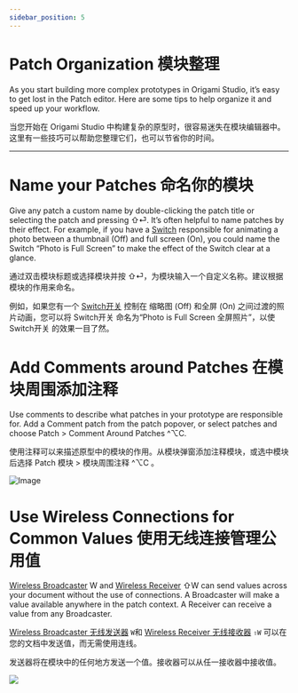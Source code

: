 ```yaml
---
sidebar_position: 5
---
```


# Patch Organization 模块整理

As you start building more complex prototypes in Origami Studio, it’s easy to get lost in the Patch editor. Here are some tips to help organize it and speed up your workflow.

当您开始在 Origami Studio 中构建复杂的原型时，很容易迷失在模块编辑器中。这里有一些技巧可以帮助您整理它们，也可以节省你的时间。

------

# Name your Patches 命名你的模块

Give any patch a custom name by double-clicking the patch title or selecting the patch and pressing ⇧⏎. It’s often helpful to name patches by their effect. For example, if you have a [Switch](../Utility/Switch) responsible for animating a photo between a thumbnail (Off) and full screen (On), you could name the Switch “Photo is Full Screen” to make the effect of the Switch clear at a glance.

通过双击模块标题或选择模块并按  ⇧⏎，为模块输入一个自定义名称。建议根据模块的作用来命名。

例如，如果您有一个 [Switch开关](../Utility/Switch) 控制在 缩略图 (Off) 和全屏 (On) 之间过渡的照片动画，您可以将 Switch开关 命名为“Photo is Full Screen 全屏照片”，以使 Switch开关 的效果一目了然。

# Add Comments around Patches 在模块周围添加注释

Use comments to describe what patches in your prototype are responsible for. Add a Comment patch from the patch popover, or select patches and choose  Patch > Comment Around Patches ^⌥C.

使用注释可以来描述原型中的模块的作用。从模块弹窗添加注释模块，或选中模块后选择 Patch 模块 > 模块周围注释 ^⌥C 。

![Image](https://origami.design/public/images/docs/patchOrganization-comments.png)

# Use Wireless Connections for Common Values 使用无线连接管理公用值

[Wireless Broadcaster](../Utility/Variable%20Broadcaster) W and [Wireless Receiver](../Utility/Variable%20Receiver) ⇧W can send values across your document without the use of connections. A Broadcaster will make a value available anywhere in the patch context. A Receiver can receive a value from any Broadcaster.

[Wireless Broadcaster 无线发送器](../Utility/Variable%20Broadcaster) `W`和 [Wireless Receiver 无线接收器](../Utility/Variable%20Receiver) `⇧W` 可以在您的文档中发送值，而无需使用连线。 

发送器将在模块中的任何地方发送一个值。接收器可以从任一接收器中接收值。

![](https://origami.design/public/images/docs/patchOrganization-wireless.png)
